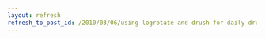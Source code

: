 ```yaml
---
layout: refresh
refresh_to_post_id: /2010/03/06/using-logrotate-and-drush-for-daily-drupal-backups
---
```

